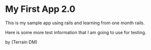 # My First App 2.0

This is my sample app using rails and learning from one month rails.

Here is some more test information that I am going to use for testing.


by (Terrain DM)
